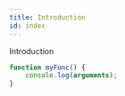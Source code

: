 ```yaml
---
title: Introduction
id: index
---
```


Introduction

```javascript
function myFunc() {
    console.log(arguments);
}
```
